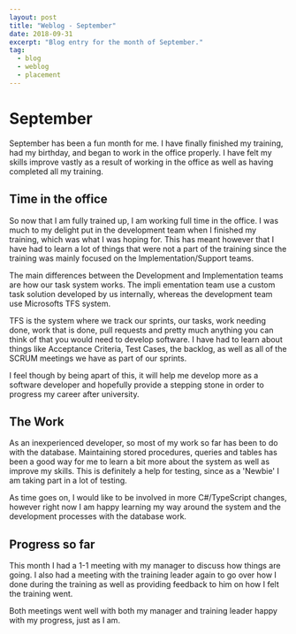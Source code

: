 ```yaml
---
layout: post
title: "Weblog - September"
date: 2018-09-31
excerpt: "Blog entry for the month of September."
tag:
  - blog
  - weblog
  - placement
---
```


# September

September has been a fun month for me. I have finally finished my training, had my birthday, and began to work in the office properly. I have felt my skills improve vastly as a result of working in the office as well as having completed all my training.

## Time in the office

So now that I am fully trained up, I am working full time in the office. I was much to my delight put in the development team when I finished my training, which was what I was hoping for. This has meant however that I have had to learn a lot of things that were not a part of the training since the training was mainly focused on the Implementation/Support teams.

The main differences between the Development and Implementation teams are how our task system works. The impli
ementation team use a custom task solution developed by us internally, whereas the development team use Microsofts TFS system.

TFS is the system where we track our sprints, our tasks, work needing done, work that is done, pull requests and pretty much anything you can think of that you would need to develop software. I have had to learn about things like Acceptance Criteria, Test Cases, the backlog, as well as all of the SCRUM meetings we have as part of our sprints.

I feel though by being apart of this, it will help me develop more as a software developer and hopefully provide a stepping stone in order to progress my career after university.

## The Work

As an inexperienced developer, so most of my work so far has been to do with the database. Maintaining stored procedures, queries and tables has been a good way for me to learn a bit more about the system as well as improve my skills. This is definitely a help for testing, since as a 'Newbie' I am taking part in a lot of testing.

As time goes on, I would like to be involved in more C#/TypeScript changes, however right now I am happy learning my way around the system and the development processes with the database work.

## Progress so far

This month I had a 1-1 meeting with my manager to discuss how things are going. I also had a meeting with the training leader again to go over how I done during the training as well as providing feedback to him on how I felt the training went.

Both meetings went well with both my manager and training leader happy with my progress, just as I am.
